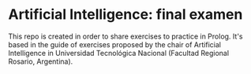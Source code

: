 # Artificial Intelligence: final examen
This repo is created in order to share exercises to practice in Prolog.
It's based in the guide of exercises proposed by the chair of Artificial Intelligence in Universidad Tecnológica Nacional (Facultad Regional Rosario, Argentina).
